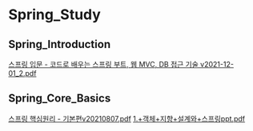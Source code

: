 # Spring_Study
## Spring_Introduction
[스프링 입문 - 코드로 배우는 스프링 부트, 웹 MVC, DB 접근 기술 v2021-12-01_2.pdf](https://github.com/moong2/Spring_Study/files/8241150/-.MVC.DB.v2021-12-01_2.pdf)
## Spring_Core_Basics
[스프링 핵심원리 - 기본편v20210807.pdf](https://github.com/moong2/Spring_Study/files/8300176/-.v20210807.pdf)
[1.+객체+지향+설계와+스프링ppt.pdf](https://github.com/moong2/Spring_Study/files/8300162/1.%2B.%2B.%2B.%2B.ppt.pdf)
